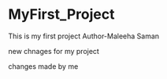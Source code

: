 # MyFirst_Project
This is my first project
Author-Maleeha Saman



new chnages for my project


changes made by me